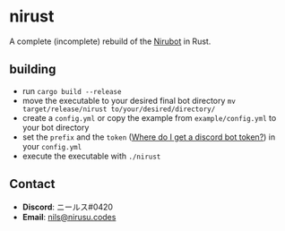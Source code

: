 # nirust
A complete (incomplete) rebuild of the [Nirubot](https://github.com/Nirusu99/nirubot) in Rust.

## building
- run `cargo build --release`
- move the executable to your desired final bot directory `mv target/release/nirust to/your/desired/directory/`
- create a `config.yml` or copy the example from `example/config.yml` to your bot directory
- set the `prefix` and the `token` \([Where do I get a discord bot token?](https://discord.com/developers/docs/intro)\) in your `config.yml`
- execute the executable with `./nirust`

## Contact
- **Discord**: ニールス#0420
- **Email**: nils@nirusu.codes
